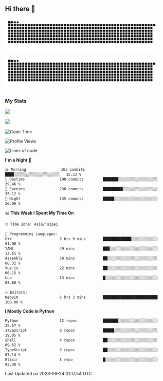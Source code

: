 ## Hi there 👋

<div align="center">

![GitHub Snake Light](https://raw.githubusercontent.com/CSY54/CSY54/snake/github-snake.svg#gh-light-mode-only)

![GitHub Snake dark](https://raw.githubusercontent.com/CSY54/CSY54/snake/github-snake-dark.svg#gh-dark-mode-only)

</div>

### My Stats

![](https://github-readme-stats.vercel.app/api?username=CSY54&theme=nord&show_icons=true)

![](https://github-readme-stats.vercel.app/api/top-langs/?username=CSY54&theme=nord&layout=compact&card_width=445)

<!--START_SECTION:waka-->
![Code Time](http://img.shields.io/badge/Code%20Time-1%2C720%20hrs%2057%20mins-blue)

![Profile Views](http://img.shields.io/badge/Profile%20Views-1-blue)

![Lines of code](https://img.shields.io/badge/From%20Hello%20World%20I%27ve%20Written-451.9%20thousand%20lines%20of%20code-blue)

**I'm a Night 🦉** 

```text
🌞 Morning                103 commits         ████░░░░░░░░░░░░░░░░░░░░░   15.33 % 
🌆 Daytime                198 commits         ███████░░░░░░░░░░░░░░░░░░   29.46 % 
🌃 Evening                236 commits         █████████░░░░░░░░░░░░░░░░   35.12 % 
🌙 Night                  135 commits         █████░░░░░░░░░░░░░░░░░░░░   20.09 % 
```


📊 **This Week I Spent My Time On** 

```text
🕑︎ Time Zone: Asia/Taipei

💬 Programming Languages: 
C++                      3 hrs 9 mins        █████████████░░░░░░░░░░░░   51.90 % 
YAML                     49 mins             ███░░░░░░░░░░░░░░░░░░░░░░   13.51 % 
Assembly                 30 mins             ██░░░░░░░░░░░░░░░░░░░░░░░   08.32 % 
Vue.js                   22 mins             ██░░░░░░░░░░░░░░░░░░░░░░░   06.15 % 
Lua                      13 mins             █░░░░░░░░░░░░░░░░░░░░░░░░   03.68 % 

🔥 Editors: 
Neovim                   6 hrs 3 mins        █████████████████████████   100.00 % 
```

**I Mostly Code in Python** 

```text
Python                   12 repos            ███████░░░░░░░░░░░░░░░░░░   28.57 % 
JavaScript               8 repos             █████░░░░░░░░░░░░░░░░░░░░   19.05 % 
Shell                    4 repos             ██░░░░░░░░░░░░░░░░░░░░░░░   09.52 % 
TypeScript               3 repos             ██░░░░░░░░░░░░░░░░░░░░░░░   07.14 % 
Elixir                   1 repo              █░░░░░░░░░░░░░░░░░░░░░░░░   02.38 % 
```




 Last Updated on 2023-06-24 01:17:54 UTC
<!--END_SECTION:waka-->

<!--
**CSY54/CSY54** is a ✨ _special_ ✨ repository because its `README.md` (this file) appears on your GitHub profile.

Here are some ideas to get you started:

- 🔭 I’m currently working on ...
- 🌱 I’m currently learning ...
- 👯 I’m looking to collaborate on ...
- 🤔 I’m looking for help with ...
- 💬 Ask me about ...
- 📫 How to reach me: ...
- 😄 Pronouns: ...
- ⚡ Fun fact: ...
-->
